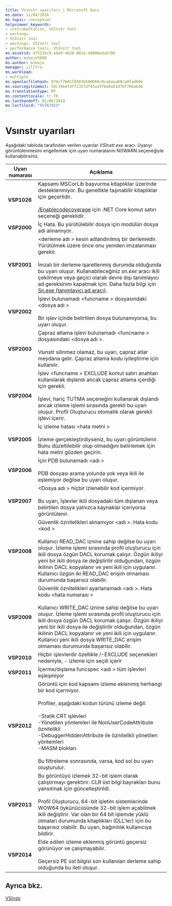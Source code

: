 ```yaml
---
title: Vsınstr uyarıları | Microsoft Docs
ms.date: 11/04/2016
ms.topic: conceptual
helpviewer_keywords:
- instrumentation, VSInstr tool
- warnings
- VSInstr tool
- warnings, VSInstr tool
- performance tools, VSInstr tool
ms.assetid: 47512bc9-a8e9-4628-883a-d9888edab786
author: mikejo5000
ms.author: mikejo
manager: jillfra
ms.workload:
- multiple
ms.openlocfilehash: 079cf7681f8583b500068c0ca6aea60ce0fad66b
ms.sourcegitcommit: 5dc74b4fdff1357df43a19f6e8a51d7bf706abd6
ms.translationtype: MT
ms.contentlocale: tr-TR
ms.lasthandoff: 02/06/2019
ms.locfileid: "55767913"
---
```

# <a name="vsinstr-warnings"></a>Vsınstr uyarıları
Aşağıdaki tabloda tarafından verilen uyarılar *VSInstr.exe* aracı. Uyarıyı görüntülenmesini engellemek için uyarı numaralarını NOWARN seçeneğiyle kullanabilirsiniz.  
  
|Uyarı numarası|Açıklama|  
|--------------------|-----------------|  
|**VSP1026**|Kapsamı MSCorLib başvurma kitaplıklar üzerinde desteklenmiyor. Bu genellikle taşınabilir kitaplıklar için geçerlidir.<br /><br />[/Enablecodecoverage](/visualstudio/test/vstest-console-options) için .NET Core komut satırı seçeneği gereklidir.|  
|**VSP2000**|İç Hata. Bu yürütülebilir dosya için modülün dosya adı alınamıyor.|  
|**VSP2001**|\<derleme adı > kesin adlandırılmış bir derlemedir. Yürütülmek üzere önce onu yeniden imzalanması gerekir.<br /><br /> İmzalı bir derleme işaretlenmiş durumda olduğunda bu uyarı oluşur. Kullanabileceğiniz *sn.exe* aracı ikili çekilmeye veya geçici olarak devre dışı tanımlayıcı ad gereksinim kapatmak için. Daha fazla bilgi için [Sn.exe (tanımlayıcı ad aracı)](/dotnet/framework/tools/sn-exe-strong-name-tool).|  
|**VSP2002**|İşlevi bulunamadı \<funcname > dosyasındaki \<dosya adı ><br /><br /> Bir işlev içinde belirtilen dosya bulunamıyorsa, bu uyarı oluşur.|  
|**VSP2003**|Çapraz atlama işlevi bulunamadı \<funcname > dosyasındaki \<dosya adı >.<br /><br /> Vsınstr silinmez olamaz, bu uyarı, çapraz atlar meydana gelir. Çapraz atlama kodu iyileştirme için kullanılır.|  
|**VSP2004**|İşlev \<funcname > EXCLUDE komut satırı anahtarı kullanılarak dışlandı ancak çapraz atlama içerdiği için gerekli.<br /><br /> İşlevi, hariç TUTMA seçeneğini kullanarak dışlandı ancak izleme işlemi sırasında gerekli bu uyarı oluşur. Profil Oluşturucu otomatik olarak gerekli işlevi içerir.|  
|**VSP2005**|İç izleme hatası \<hata metni ><br /><br /> İzleme gerçekleştirdiyseniz, bu uyarı görüntülenir. Bunu düzeltilebilir olup olmadığını belirlemek için hata metni gözden geçirin.|  
|**VSP2006**|İçin PDB bulunamadı \<adı ><br /><br /> PDB dosyası arama yolunda yok veya ikili ile eşlemiyor değilse bu uyarı oluşur.|  
|**VSP2007**|\<Dosya adı > hiçbir izlenebilir kod içermiyor.<br /><br /> Bu uyarı, İşlevler ikili dosyadaki tüm dışlanan veya belirtilen dosya yalnızca kaynaklar içeriyorsa görüntülenir.|  
|**VSP2008**|Güvenlik öznitelikleri alınamıyor \<adı >. Hata kodu \<kod ><br /><br /> Kullanıcı READ_DAC iznine sahip değilse bu uyarı oluşur. İzleme işlemi sırasında profil oluşturucu için ikili dosya özgün DACL korumak çalışır. Özgün ikiliyi yeni bir ikili dosya ile değiştirilir olduğundan, özgün ikilinin DACL kopyalanır ve yeni ikili için uygulanır. Kullanıcı özgün iki READ_DAC erişim olmaması durumunda başarısız olabilir.|  
|**VSP2009**|Güvenlik öznitelikleri ayarlanamadı \<adı >. Hata kodu \<hata numarası ><br /><br /> Kullanıcı WRITE_DAC iznine sahip değilse bu uyarı oluşur. İzleme işlemi sırasında profil oluşturucu için ikili dosya özgün DACL korumak çalışır. Özgün ikiliyi yeni bir ikili dosya ile değiştirilir olduğundan, özgün ikilinin DACL kopyalanır ve yeni ikili için uygulanır. Kullanıcı yeni ikili dosya WRITE_DAC erişim olmaması durumunda başarısız olabilir.|  
|**VSP2010**|Hiçbir işlevlerdir özellikle /-EXCLUDE seçenekleri nedeniyle, - izleme için seçili içerir|  
|**VSP2011**|İçerme/dışlama funcspec \<adı > tüm işlevleri eşleşmiyor|  
|**VSP2012**|Görüntü için kod kapsamı izleme eklenmiş herhangi bir kod içermiyor.<br /><br /> Profiler, aşağıdaki kodun türünü izleme değil:<br /><br /> -Statik CRT işlevleri<br />-Yönetilen yöntemleri ile NonUserCodeAttribute öznitelikli<br />-DebuggerHiddenAttribute ile öznitelikli yönetilen yöntemleri<br />-MASM blokları<br /><br /> Bu filtreleme sonrasında, varsa, kod sol bu uyarı oluşturulur.|  
|**VSP2013**|Bu görüntüyü izlemek 32-bit işlem olarak çalıştırmayı gerektirir. CLR üst bilgi bayrakları bunu yansıtmak için güncelleştirildi.<br /><br /> Profil Oluşturucu, 64-bit işletim sistemlerinde WOW64 öykünücüsünde 32-bit işlem açabilmek ikili değiştirir. Var olan bir 64 bit işlemde yüklü olmaları durumunda kitaplıkları (DLL'ler) için bu başarısız olabilir. Bu uyarı, bağımlılık kullanıcıya bildirir.|  
|**VSP2014**|Elde edilen izleme eklenmiş görüntü geçersiz görünüyor ve çalışmayabilir.<br /><br /> Geçersiz PE üst bilgisi son kullanılan derleme sahip olduğunda bu ileti oluşur.|  
  
## <a name="see-also"></a>Ayrıca bkz.  
 [VSInstr](../profiling/vsinstr.md)